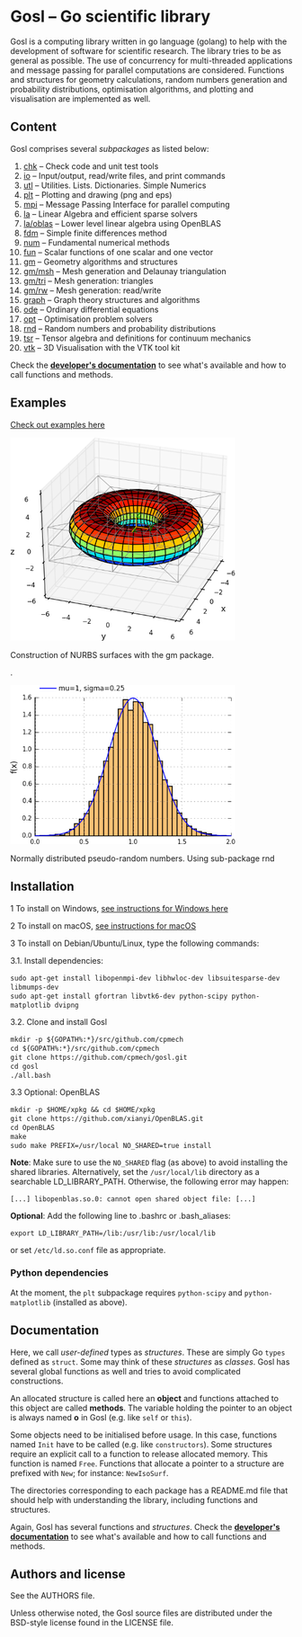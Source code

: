 # Gosl &ndash; Go scientific library

Gosl is a computing library written in go language (golang) to help with the development of software
for scientific research. The library tries to be as general as possible. The use of concurrency for
multi-threaded applications and message passing for parallel computations are considered. Functions
and structures for geometry calculations, random numbers generation and probability distributions,
optimisation algorithms, and plotting and visualisation are implemented as well.



## Content

Gosl comprises several _subpackages_ as listed below:

1.  [chk](https://github.com/cpmech/gosl/tree/master/chk)       &ndash; Check code and unit test tools
2.  [io](https://github.com/cpmech/gosl/tree/master/io)         &ndash; Input/output, read/write files, and print commands
3.  [utl](https://github.com/cpmech/gosl/tree/master/utl)       &ndash; Utilities. Lists. Dictionaries. Simple Numerics
4.  [plt](https://github.com/cpmech/gosl/tree/master/plt)       &ndash; Plotting and drawing (png and eps)
5.  [mpi](https://github.com/cpmech/gosl/tree/master/mpi)       &ndash; Message Passing Interface for parallel computing
6.  [la](https://github.com/cpmech/gosl/tree/master/la)         &ndash; Linear Algebra and efficient sparse solvers
7.  [la/oblas](https://github.com/cpmech/gosl/tree/master/la/oblas) &ndash; Lower level linear algebra using OpenBLAS
8.  [fdm](https://github.com/cpmech/gosl/tree/master/fdm)       &ndash; Simple finite differences method
9.  [num](https://github.com/cpmech/gosl/tree/master/num)       &ndash; Fundamental numerical methods
10. [fun](https://github.com/cpmech/gosl/tree/master/fun)       &ndash; Scalar functions of one scalar and one vector
11. [gm](https://github.com/cpmech/gosl/tree/master/gm)         &ndash; Geometry algorithms and structures
12. [gm/msh](https://github.com/cpmech/gosl/tree/master/gm/msh) &ndash; Mesh generation and Delaunay triangulation
13. [gm/tri](https://github.com/cpmech/gosl/tree/master/gm/tri) &ndash; Mesh generation: triangles
14. [gm/rw](https://github.com/cpmech/gosl/tree/master/gm/rw)   &ndash; Mesh generation: read/write
15. [graph](https://github.com/cpmech/gosl/tree/master/graph)   &ndash; Graph theory structures and algorithms
16. [ode](https://github.com/cpmech/gosl/tree/master/ode)       &ndash; Ordinary differential equations
17. [opt](https://github.com/cpmech/gosl/tree/master/opt)       &ndash; Optimisation problem solvers
18. [rnd](https://github.com/cpmech/gosl/tree/master/rnd)       &ndash; Random numbers and probability distributions
19. [tsr](https://github.com/cpmech/gosl/tree/master/tsr)       &ndash; Tensor algebra and definitions for continuum mechanics
20. [vtk](https://github.com/cpmech/gosl/tree/master/vtk)       &ndash; 3D Visualisation with the VTK tool kit

Check the **[developer's documentation](http://rawgit.com/cpmech/gosl/master/doc/index.html)** to
see what's available and how to call functions and methods.


## Examples

[Check out examples here](https://github.com/cpmech/gosl/blob/master/examples/README.md)

<div id="container">
<p><img src="examples/figs/gm_nurbs03.png" width="400"></p>
Construction of NURBS surfaces with the gm package.
</div>

.  

<div id="container">
<p><img src="examples/figs/rnd_normalDistribution.png" width="400"></p>
Normally distributed pseudo-random numbers. Using sub-package rnd
</div>



## Installation

1 To install on Windows, [see instructions for Windows here](https://github.com/cpmech/gosl/blob/master/doc/InstallationOnWindows.md)

2 To install on macOS, [see instructions for macOS](https://github.com/cpmech/gosl/blob/master/doc/InstallationOnMacOS.md)

3 To install on Debian/Ubuntu/Linux, type the following commands:

3.1. Install dependencies:
```
sudo apt-get install libopenmpi-dev libhwloc-dev libsuitesparse-dev libmumps-dev 
sudo apt-get install gfortran libvtk6-dev python-scipy python-matplotlib dvipng
```

3.2. Clone and install Gosl
```
mkdir -p ${GOPATH%:*}/src/github.com/cpmech
cd ${GOPATH%:*}/src/github.com/cpmech
git clone https://github.com/cpmech/gosl.git
cd gosl
./all.bash
```

3.3 Optional: OpenBLAS
```
mkdir -p $HOME/xpkg && cd $HOME/xpkg
git clone https://github.com/xianyi/OpenBLAS.git
cd OpenBLAS
make
sudo make PREFIX=/usr/local NO_SHARED=true install
```

**Note**: Make sure to use the `NO_SHARED` flag (as above) to avoid installing the shared libraries.
Alternatively, set the `/usr/local/lib` directory as a searchable LD\_LIBRARY\_PATH. Otherwise, the
following error may happen:
```
[...] libopenblas.so.0: cannot open shared object file: [...]
```
**Optional**: Add the following line to .bashrc or .bash\_aliases:
```
export LD_LIBRARY_PATH=/lib:/usr/lib:/usr/local/lib
```
or set `/etc/ld.so.conf` file as appropriate.



### Python dependencies

At the moment, the `plt` subpackage requires `python-scipy` and `python-matplotlib` (installed as
above).



## Documentation

Here, we call _user-defined_ types as _structures_. These are simply Go `types` defined as `struct`.
Some may think of these _structures_ as _classes_. Gosl has several global functions as well and
tries to avoid complicated constructions.

An allocated structure is called here an **object** and functions attached to this object are called
**methods**. The variable holding the pointer to an object is always named **o** in Gosl (e.g.
like `self` or `this`).

Some objects need to be initialised before usage. In this case, functions named `Init` have to be
called (e.g. like `constructors`). Some structures require an explicit call to a function to release
allocated memory. This function is named `Free`. Functions that allocate a pointer to a structure
are prefixed with `New`; for instance: `NewIsoSurf`.

The directories corresponding to each package has a README.md file that should help with
understanding the library, including functions and structures.

Again, Gosl has several functions and _structures_. Check the **[developer's
documentation](http://rawgit.com/cpmech/gosl/master/doc/index.html)** to see what's available and
how to call functions and methods.






## Authors and license

See the AUTHORS file.

Unless otherwise noted, the Gosl source files are distributed under the BSD-style license found in the LICENSE file.
